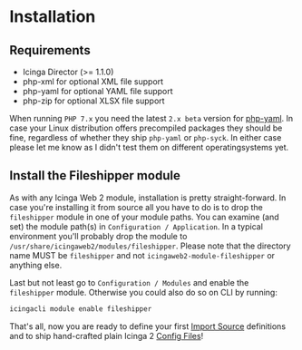 <a id="Installation"></a>Installation
=====================================

## Requirements

* Icinga Director (&gt;= 1.1.0)
* php-xml for optional XML file support
* php-yaml for optional YAML file support
* php-zip for optional XLSX file support

When running `PHP 7.x` you need the latest `2.x beta` version for [php-yaml](http://pecl.php.net/package/yaml).
In case your Linux distribution offers precompiled packages they should be fine, regardless of whether they ship `php-yaml` or `php-syck`. In either case please
let me know as I didn't test them on different operatingsystems yet.

## Install the Fileshipper module

As with any Icinga Web 2 module, installation is pretty straight-forward. In
case you're installing it from source all you have to do is to drop the `fileshipper`
module in one of your module paths. You can examine (and set) the module path(s)
in `Configuration / Application`. In a typical environment you'll probably drop the
module to `/usr/share/icingaweb2/modules/fileshipper`. Please note that the directory
name MUST be `fileshipper` and not `icingaweb2-module-fileshipper` or anything else.

Last but not least go to `Configuration / Modules` and enable the `fileshipper`
module. Otherwise you could also do so on CLI by running:

```sh
icingacli module enable fileshipper
```

That's all, now you are ready to define your first [Import Source](03-ImportSource.md)
definitions and to ship hand-crafted plain Icinga 2 [Config Files](04-FileShipping.md)!
